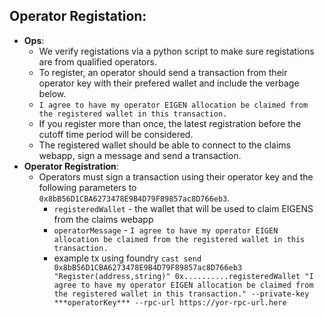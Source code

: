 ## Operator Registation:

-   **Ops**: 
    - We verify registations via a python script to make sure registations are from qualified operators.
    - To register, an operator should send a transaction from their operator key with their prefered wallet and include the verbage below.
    - `I agree to have my operator EIGEN allocation be claimed from the registered wallet in this transaction.`
    - If you register more than once, the latest registration before the cutoff time period will be considered.
    - The registered wallet should be able to connect to the claims webapp, sign a message and send a transaction.
-   **Operator Registration**: 
    - Operators must sign a transaction using their operator key and the following parameters to `0x8bB56D1CBA6273478E9B4D79F89857ac8D766eb3`.
        - `registeredWallet` - the wallet that will be used to claim EIGENS from the claims webapp
        - `operatorMessage` - `I agree to have my operator EIGEN allocation be claimed from the registered wallet in this transaction.`
        - example tx using foundry `cast send 0x8bB56D1CBA6273478E9B4D79F89857ac8D766eb3 "Register(address,string)" 0x..........registeredWallet "I agree to have my operator EIGEN allocation be claimed from the registered wallet in this transaction." --private-key ***operatorKey*** --rpc-url https://yor-rpc-url.here`
